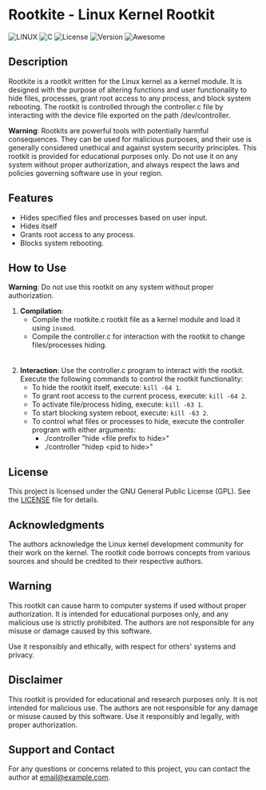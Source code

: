 # Rootkite - Linux Kernel Rootkit


![LINUX](https://img.shields.io/badge/Linux-FCC624?style=for-the-badge&logo=linux&logoColor=black)
![C](https://img.shields.io/badge/C-00599C?style=for-the-badge&logo=c&logoColor=white)
![License](https://img.shields.io/badge/License-GPL-blue.svg)
![Version](https://img.shields.io/badge/Version-0.3-brightgreen.svg)
![Awesome](https://cdn.rawgit.com/sindresorhus/awesome/d7305f38d29fed78fa85652e3a63e154dd8e8829/media/badge.svg)
## Description

Rootkite is a rootkit written for the Linux kernel as a kernel module. It is designed with the purpose of altering functions and user functionality to hide files, processes, grant root access to any process, and block system rebooting. The rootkit is controlled through the controller.c file by interacting with the device file exported on the path /dev/controller.

**Warning**: Rootkits are powerful tools with potentially harmful consequences. They can be used for malicious purposes, and their use is generally considered unethical and against system security principles. This rootkit is provided for educational purposes only. Do not use it on any system without proper authorization, and always respect the laws and policies governing software use in your region.

## Features

- Hides specified files and processes based on user input.
- Hides itself
- Grants root access to any process.
- Blocks system rebooting.

## How to Use

**Warning**: Do not use this rootkit on any system without proper authorization.


1. **Compilation**:
   - Compile the rootkite.c rootkit file as a kernel module and load it using `insmod`.
   - Compile the controller.c for interaction with the rootkit to change files/processes hiding.
   <br />
   <br />
2. **Interaction**: Use the controller.c program to interact with the rootkit. Execute the following commands to control the rootkit functionality:
   - To hide the rootkit itself, execute: `kill -64 1`.
   - To grant root access to the current process, execute: `kill -64 2`.
   - To activate file/process hiding, execute: `kill -63 1`.
   - To start blocking system reboot, execute: `kill -63 2`.
   - To control what files or processes to hide, execute the controller program with either arguments:
      - ./controller "hide \<file prefix to hide>"
      - ./controller "hidep \<pid to hide>"

## License

This project is licensed under the GNU General Public License (GPL). See the [LICENSE](LICENSE) file for details.

## Acknowledgments

The authors acknowledge the Linux kernel development community for their work on the kernel. The rootkit code borrows concepts from various sources and should be credited to their respective authors.

## Warning

This rootkit can cause harm to computer systems if used without proper authorization. It is intended for educational purposes only, and any malicious use is strictly prohibited. The authors are not responsible for any misuse or damage caused by this software.

Use it responsibly and ethically, with respect for others' systems and privacy.

## Disclaimer

This rootkit is provided for educational and research purposes only. It is not intended for malicious use. The authors are not responsible for any damage or misuse caused by this software. Use it responsibly and legally, with proper authorization.

## Support and Contact

For any questions or concerns related to this project, you can contact the author at [email@example.com](mailto:email@example.com).
